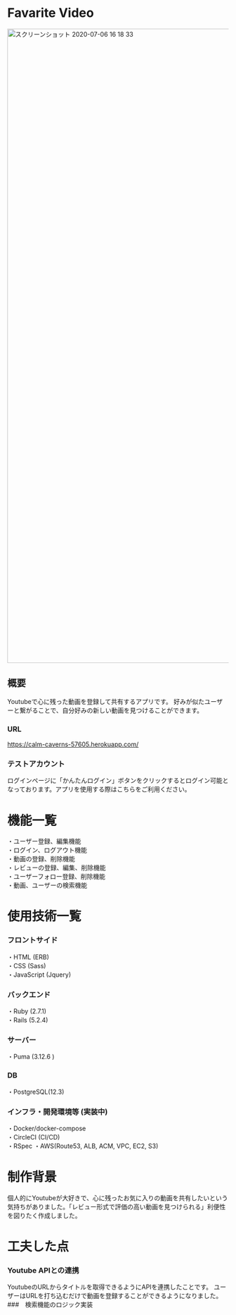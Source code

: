 # Favarite Video

<img width="1440" alt="スクリーンショット 2020-07-06 16 18 33" src="https://user-images.githubusercontent.com/21212701/86566399-8a0ef800-bfa4-11ea-92e5-fe2b1b916e71.png">

## 概要
Youtubeで心に残った動画を登録して共有するアプリです。
好みが似たユーザーと繋がることで、自分好みの新しい動画を見つけることができます。

### URL
https://calm-caverns-57605.herokuapp.com/

### テストアカウント
ログインページに「かんたんログイン」ボタンをクリックするとログイン可能となっております。アプリを使用する際はこちらをご利用ください。  

# 機能一覧
・ユーザー登録、編集機能  
・ログイン、ログアウト機能  
・動画の登録、削除機能  
・レビューの登録、編集、削除機能    
・ユーザーフォロー登録、削除機能  
・動画、ユーザーの検索機能  

# 使用技術一覧
### フロントサイド
・HTML (ERB)  
・CSS (Sass)  
・JavaScript (Jquery)  
### バックエンド  
・Ruby (2.7.1)  
・Rails (5.2.4)  
### サーバー  
・Puma (3.12.6 )  
### DB  
・PostgreSQL(12.3)  
### インフラ・開発環境等  (実装中)
・Docker/docker-compose  
・CircleCI (CI/CD)  
・RSpec
・AWS(Route53, ALB, ACM, VPC, EC2, S3)  

# 制作背景
個人的にYoutubeが大好きで、心に残ったお気に入りの動画を共有したいという気持ちがありました。「レビュー形式で評価の高い動画を見つけられる」利便性を図りたく作成しました。

# 工夫した点
### Youtube APIとの連携
YoutubeのURLからタイトルを取得できるようにAPIを連携したことです。
ユーザーはURLを打ち込むだけで動画を登録することができるようになりました。
###　検索機能のロジック実装
